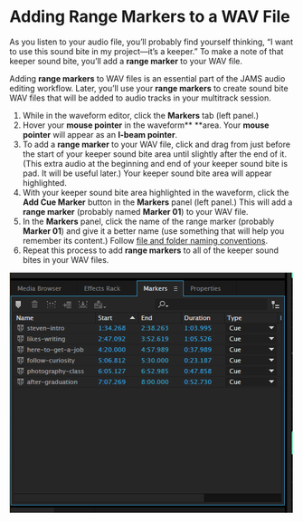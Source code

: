 # Adding Range Markers to a WAV File

As you listen to your audio file, you’ll probably find yourself thinking, “I want to use this sound bite in my project—it’s a keeper.” To make a note of that keeper sound bite, you’ll add a **range marker** to your WAV file.

Adding **range markers** to WAV files is an essential part of the JAMS audio editing workflow. Later, you’ll use your **range markers** to create sound bite WAV files that will be added to audio tracks in your multitrack session.

1. While in the waveform editor, click the **Markers** tab \(left panel.\)
2. Hover your **mouse pointer** in the waveform** **area. Your **mouse pointer** will appear as an **I-beam pointer**.
3. To add a **range marker** to your WAV file, click and drag from just before the start of your keeper sound bite area until slightly after the end of it. \(This extra audio at the beginning and end of your keeper sound bite is pad. It will be useful later.\) Your keeper sound bite area will appear highlighted.
4. With your keeper sound bite area highlighted in the waveform, click the **Add Cue Marker** button in the **Markers** panel \(left panel.\) This will add a **range marker** \(probably named **Marker 01**\) to your WAV file.
5. In the **Markers** panel, click the name of the range marker \(probably **Marker 01**\) and give it a better name \(use something that will help you remember its content.\) Follow [file and folder naming conventions](https://jjloomis.gitbooks.io/file-and-folder-management/content/file-and-folder-naming-conventions.html).
6. Repeat this process to add **range markers** to all of the keeper sound bites in your WAV files.

![Range Markers in the Markers panel.](/assets/adding-range-markers.png)

